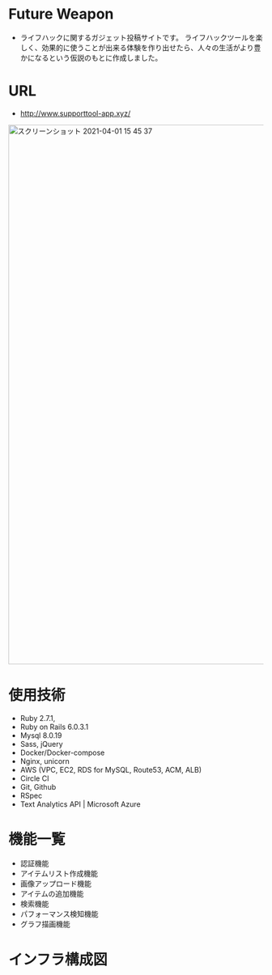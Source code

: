 # Future Weapon
- ライフハックに関するガジェット投稿サイトです。
ライフハックツールを楽しく、効果的に使うことが出来る体験を作り出せたら、人々の生活がより豊かになるという仮説のもとに作成しました。

# URL
- http://www.supporttool-app.xyz/

<img width="1067" alt="スクリーンショット 2021-04-01 15 45 37" src="https://user-images.githubusercontent.com/44368100/113254533-ac4e6000-9301-11eb-8042-d44e0390df09.png">

# 使用技術
- Ruby 2.7.1, 
- Ruby on Rails 6.0.3.1
- Mysql 8.0.19
- Sass, jQuery
- Docker/Docker-compose
- Nginx, unicorn
- AWS (VPC, EC2, RDS for MySQL, Route53, ACM, ALB)
- Circle CI
- Git, Github
- RSpec
- Text Analytics API | Microsoft Azure

# 機能一覧
- 認証機能
- アイテムリスト作成機能
- 画像アップロード機能
- アイテムの追加機能
- 検索機能
- パフォーマンス検知機能
- グラフ描画機能

# インフラ構成図





